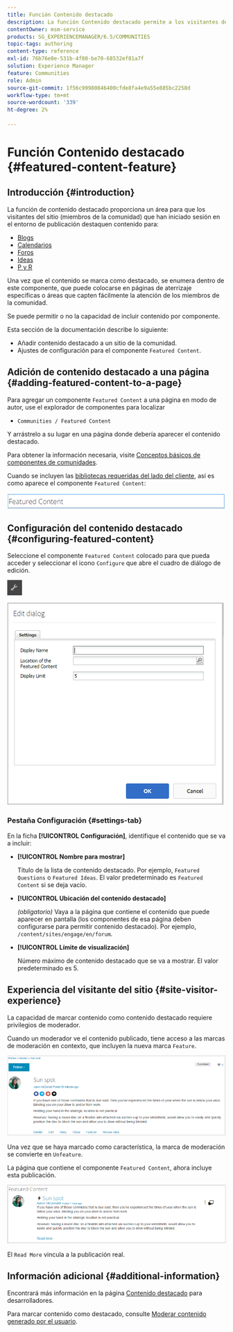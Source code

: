 ```yaml
---
title: Función Contenido destacado
description: La función Contenido destacado permite a los visitantes del sitio conectados resaltar contenido
contentOwner: msm-service
products: SG_EXPERIENCEMANAGER/6.5/COMMUNITIES
topic-tags: authoring
content-type: reference
exl-id: 76b76e0e-531b-4f80-be70-68532ef81a7f
solution: Experience Manager
feature: Communities
role: Admin
source-git-commit: 1f56c99980846400cfde8fa4e9a55e885bc2258d
workflow-type: tm+mt
source-wordcount: '339'
ht-degree: 2%

---
```


# Función Contenido destacado {#featured-content-feature}

## Introducción {#introduction}

La función de contenido destacado proporciona un área para que los visitantes del sitio (miembros de la comunidad) que han iniciado sesión en el entorno de publicación destaquen contenido para:

* [Blogs](blog-feature.md)
* [Calendarios](calendar.md)
* [Foros](forum.md)
* [Ideas](ideation-feature.md)
* [P y R](working-with-qna.md)

Una vez que el contenido se marca como destacado, se enumera dentro de este componente, que puede colocarse en páginas de aterrizaje específicas o áreas que capten fácilmente la atención de los miembros de la comunidad.

Se puede permitir o no la capacidad de incluir contenido por componente.

Esta sección de la documentación describe lo siguiente:

* Añadir contenido destacado a un sitio de la comunidad.
* Ajustes de configuración para el componente `Featured Content`.

## Adición de contenido destacado a una página {#adding-featured-content-to-a-page}

Para agregar un componente `Featured Content` a una página en modo de autor, use el explorador de componentes para localizar

* `Communities / Featured Content`

Y arrástrelo a su lugar en una página donde debería aparecer el contenido destacado.

Para obtener la información necesaria, visite [Conceptos básicos de componentes de comunidades](basics.md).

Cuando se incluyen las [bibliotecas requeridas del lado del cliente](essentials-featured.md#essentials-for-client-side), así es como aparece el componente `Featured Content`:

![contenido destacado](assets/featuredcontent.png)

## Configuración del contenido destacado {#configuring-featured-content}

Seleccione el componente `Featured Content` colocado para que pueda acceder y seleccionar el icono `Configure` que abre el cuadro de diálogo de edición.

![configurar-nuevo](assets/configure-new.png)

![contenido destacado1](assets/featuredcontent1.png)

### Pestaña Configuración {#settings-tab}

En la ficha **[!UICONTROL Configuración]**, identifique el contenido que se va a incluir:

* **[!UICONTROL Nombre para mostrar]**

  Título de la lista de contenido destacado. Por ejemplo, `Featured Questions` o `Featured Ideas`. El valor predeterminado es `Featured Content` si se deja vacío.

* **[!UICONTROL Ubicación del contenido destacado]**

  *(obligatorio)* Vaya a la página que contiene el contenido que puede aparecer en pantalla (los componentes de esa página deben configurarse para permitir contenido destacado). Por ejemplo, `/content/sites/engage/en/forum`.

* **[!UICONTROL Límite de visualización]**

  Número máximo de contenido destacado que se va a mostrar. El valor predeterminado es 5.

## Experiencia del visitante del sitio {#site-visitor-experience}

La capacidad de marcar contenido como contenido destacado requiere privilegios de moderador.

Cuando un moderador ve el contenido publicado, tiene acceso a las marcas de moderación en contexto, que incluyen la nueva marca `Feature`.

![experiencia-visitante-del-sitio](assets/site-visitor-experience.png)

Una vez que se haya marcado como característica, la marca de moderación se convierte en `Unfeature`.

La página que contiene el componente `Featured Content`, ahora incluye esta publicación.

![experiencia-visitante-del-sitio1](assets/site-visitor-experience1.png)

El `Read More` vincula a la publicación real.

## Información adicional {#additional-information}

Encontrará más información en la página [Contenido destacado](essentials-featured.md) para desarrolladores.

Para marcar contenido como destacado, consulte [Moderar contenido generado por el usuario](moderate-ugc.md).
